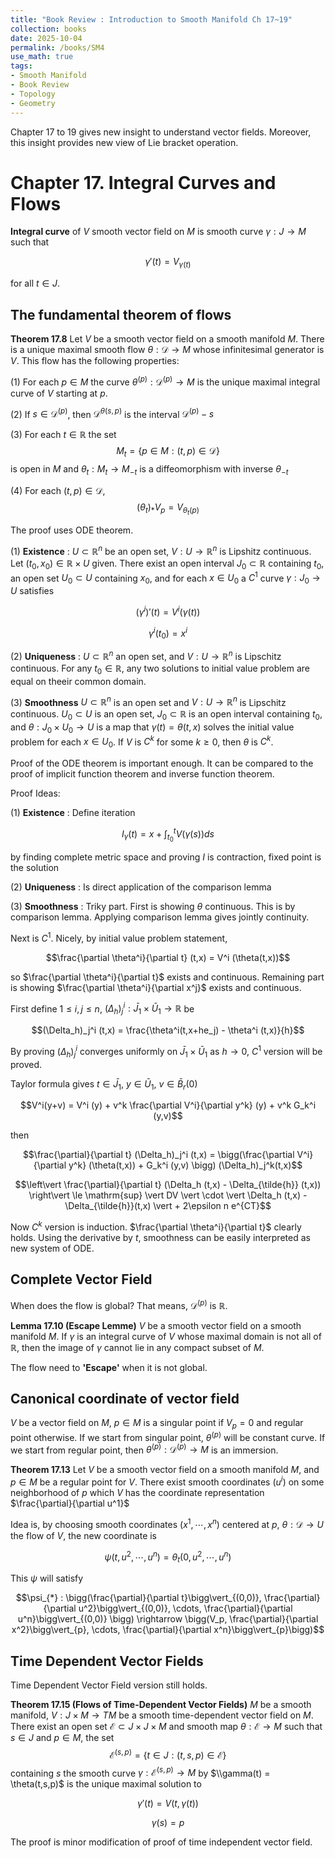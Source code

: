```yaml
---
title: "Book Review : Introduction to Smooth Manifold Ch 17~19"
collection: books
date: 2025-10-04
permalink: /books/SM4
use_math: true
tags:
- Smooth Manifold
- Book Review
- Topology
- Geometry
---
```


Chapter 17 to 19 gives new insight to understand vector fields. Moreover, this insight provides new view of Lie bracket operation.

# Chapter 17. Integral Curves and Flows

__Integral curve__ of $V$ smooth vector field on $M$ is smooth curve $\gamma : J \rightarrow M$ such that

$$\gamma'(t) = V_{\gamma(t)}$$

for all $t \in J$.

## The fundamental theorem of flows

__Theorem 17.8__ Let $V$ be a smooth vector field on a smooth manifold $M$. There is a unique maximal smooth flow $\theta : \mathcal{D} \rightarrow M$ whose infinitesimal generator is $V$. This flow has the following properties:

(1) For each $p \in M$ the curve $\theta^{(p)} : \mathcal{D}^{(p)} \rightarrow M$ is the unique maximal integral curve of $V$ starting at $p$.

(2) If $s \in \mathcal{D}^{(p)}$, then $\mathcal{D}^{\theta(s,p)}$ is the interval $\mathcal{D}^{(p)} - s$

(3) For each $t \in \mathbb{R}$ the set $$M_t = \{p \in M : (t,p) \in \mathcal{D} \}$$ is open in $M$ and $\theta_t : M_t \rightarrow M_{-t}$ is a diffeomorphism with inverse $\theta_{-t}$

(4) For each $(t,p) \in \mathcal{D}$, $$(\theta_t)_{*} V_p = V_{\theta_t (p)}$$


The proof uses ODE theorem.

(1) __Existence__ : $U \subset \mathbb{R}^n$ be an open set, $V : U\rightarrow \mathbb{R}^n$ is Lipshitz continuous. Let $(t_0 , x_0) \in \mathbb{R}\times U$ given. There exist an open interval $J_0 \subset \mathbb{R}$ containing $t_0$, an open set $U_0 \subset U$ containing $x_0$, and for each $x \in U_0$ a $C^1$ curve $\gamma:J_0 \rightarrow U$ satisfies

$$(\gamma^i)'(t) = V^i (\gamma(t))$$

$$\gamma^i (t_0) = x^i$$

(2) __Uniqueness__ : $U \subset \mathbb{R}^n$ an open set, and $V : U \rightarrow \mathbb{R}^n$ is Lipschitz continuous. For any $t_0 \in \mathbb{R}$, any two solutions to initial value problem are equal on theeir common domain.

(3) __Smoothness__ $U \subset \mathbb{R}^n$ is an open set and $V : U\rightarrow \mathbb{R}^n$ is Lipschitz continuous. $U_0 \subset U$ is an open set, $J_0 \subset \mathbb{R}$ is an open interval containing $t_0$, and $\theta: J_0 \times U_0 \rightarrow U$ is a map that $\gamma(t) = \theta(t,x)$ solves the initial value problem for each $x \in U_0$. If $V$ is $C^k$ for some $k \ge 0$, then $\theta$ is $C^k$.

Proof of the ODE theorem is important enough. It can be compared to the proof of implicit function theorem and inverse function theorem.

Proof Ideas:

(1) __Existence__ : Define iteration 

$$I_{\gamma}(t) = x + \int_{t_0}^t V(\gamma(s)) ds$$

by finding complete metric space and proving $I$ is contraction, fixed point is the solution

(2) __Uniqueness__ : Is direct application of the comparison lemma

(3) __Smoothness__ : Triky part. First is showing $\theta$ continuous. This is by comparison lemma. Applying comparison lemma gives jointly continuity.

Next is $C^1$. Nicely, by initial value problem statement,

$$\frac{\partial \theta^i}{\partial t} (t,x) = V^i (\theta(t,x))$$

so $\frac{\partial \theta^i}{\partial t}$ exists and continuous. Remaining part is showing $\frac{\partial \theta^i}{\partial x^j}$ exists and continuous.

First define $1\le i,j \le n$, $(\Delta_h)_j^i : \bar{J}_1 \times \bar{U}_1 \rightarrow \mathbb{R}$ be

$$(\Delta_h)_j^i (t,x) = \frac{\theta^i(t,x+he_j) - \theta^i (t,x)}{h}$$

By proving $(\Delta_h)_j^i$ converges uniformly on $\bar{J}_1 \times \bar{U}_1$ as $h \rightarrow 0$, $C^1$ version will be proved.

Taylor formula gives $t \in \bar{J}_1$, $y \in \bar{U}_1$, $v \in \bar{B}_r(0)$

$$V^i(y+v) = V^i (y) + v^k \frac{\partial V^i}{\partial y^k} (y) + v^k G_k^i (y,v)$$

then

$$\frac{\partial}{\partial t} (\Delta_h)_j^i (t,x) = \bigg(\frac{\partial V^i}{\partial y^k} (\theta(t,x)) + G_k^i (y,v) \bigg) (\Delta_h)_j^k(t,x)$$

$$\left\vert \frac{\partial}{\partial t} (\Delta_h (t,x) - \Delta_{\tilde{h}} (t,x)) \right\vert \le \mathrm{sup} \vert DV \vert \cdot \vert \Delta_h (t,x) - \Delta_{\tilde{h}}(t,x) \vert + 2\epsilon n e^{CT}$$

Now $C^k$ version is induction. $\frac{\partial \theta^i}{\partial t}$ clearly holds. Using the derivative by $t$, smoothness can be easily interpreted as new system of ODE.

## Complete Vector Field

When does the flow is global? That means, $\mathcal{D}^{(p)}$ is $\mathbb{R}$.

__Lemma 17.10 (Escape Lemme)__ $V$ be a smooth vector field on a smooth manifold $M$. If $\gamma$ is an integral curve of $V$ whose maximal domain is not all of $\mathbb{R}$, then the image of $\gamma$ cannot lie in any compact subset of $M$.

The flow need to __'Escape'__ when it is not global.

## Canonical coordinate of vector field

$V$ be a vector field on $M$, $p \in M$ is a singular point if $V_p = 0$ and regular point otherwise. If we start from singular point, $\theta^{(p)}$ will be constant curve. If we start from regular point, then $\theta^{(p)} : \mathcal{D}^{(p)} \rightarrow M$ is an immersion.

__Theorem 17.13__ Let $V$ be a smooth vector field on a smooth manifold $M$, and $p \in M$ be a regular point for $V$. There exist smooth coordinates $(u^i)$ on some neighborhood of $p$ which $V$ has the coordinate representation $\frac{\partial}{\partial u^1}$

Idea is, by choosing smooth coordinates $(x^1, \cdots, x^n)$ centered at $p$, $\theta : \mathcal{D} \rightarrow U$ the flow of $V$, the new coordinate is

$$\psi (t,u^2, \cdots, u^n) = \theta_t (0, u^2, \cdots , u^n)$$

This $\psi$ will satisfy

$$\psi_{*} : \bigg(\frac{\partial}{\partial t}\bigg\vert_{(0,0)}, \frac{\partial}{\partial u^2}\bigg\vert_{(0,0)}, \cdots, \frac{\partial}{\partial u^n}\bigg\vert_{(0,0)} \bigg) \rightarrow \bigg(V_p, \frac{\partial}{\partial x^2}\bigg\vert_{p}, \cdots, \frac{\partial}{\partial x^n}\bigg\vert_{p}\bigg)$$

## Time Dependent Vector Fields

Time Dependent Vector Field version still holds.

__Theorem 17.15 (Flows of Time-Dependent Vector Fields)__ $M$ be a smooth manifold, $V : J \times M \rightarrow TM$ be a smooth time-dependent vector field on $M$. There exist an open set $\mathcal{E} \subset J \times J \times M$ and smooth map $\theta : \mathcal{E} \rightarrow M$ such that $s \in J$ and $p \in M$, the set $$\mathcal{E}^{(s,p)} = \{t \in J : (t,s,p) \in \mathcal{E} \}$$ containing $s$ the smooth curve $\gamma : \mathcal{E}^{(s,p)} \rightarrow M$ by $\\gamma(t) = \theta(t,s,p)$ is the unique maximal solution to

$$\gamma'(t) = V(t,\gamma(t))$$

$$\gamma(s) = p$$

The proof is minor modification of proof of time independent vector field.